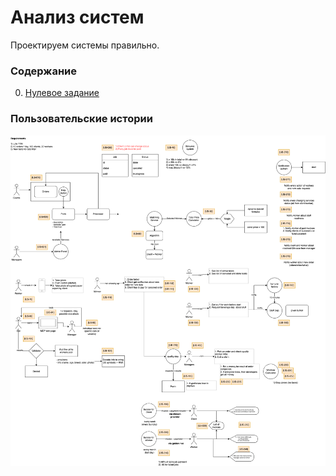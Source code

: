 # Анализ систем

Проектируем системы правильно. 

### Содержание

0. [Нулевое задание](v0.9/README.md)

### Пользовательские истории

![Пользовательские истории](stories.png)